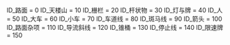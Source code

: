 ID_路面 = 0
ID_天楼山 = 10
ID_栅栏 = 20
ID_杆状物 = 30
ID_灯与牌 = 40
ID_人 = 50
ID_大车 = 60
ID_小车 = 70
ID_车道线 = 80
ID_斑马线 = 90
ID_箭头 = 100
ID_路面杂项 = 110
ID_导流斜线 = 120
ID_锥桶 = 130
ID_停止线 = 140
ID_限速牌 = 150